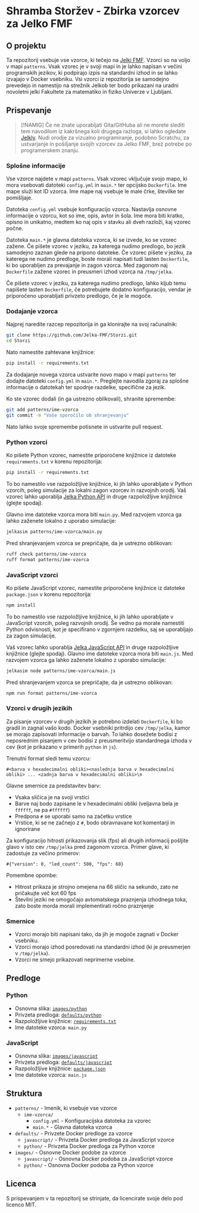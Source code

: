 # Shramba Storžev - Zbirka vzorcev za Jelko FMF

## O projektu

Ta repozitorij vsebuje vse vzorce, ki tečejo na [Jelki FMF](https://jelka.fmf.uni-lj.si/). Vzorci so na voljo v mapi `patterns`. Vsak vzorec je v svoji mapi in je lahko napisan v večini programskih jezikov, ki podpirajo izpis na standardni izhod in se lahko izvajajo v Docker vsebniku. Vsi vzorci iz repozitorija se samodejno prevedejo in namestijo na strežnik Jelkob ter bodo prikazani na uradni novoletni jelki Fakultete za matematiko in fiziko Univerze v Ljubljani.

## Prispevanje

> [!NAMIG]
> Če ne znate uporabljati Gita/GitHuba ali ne morete slediti tem navodilom iz kakršnega koli drugega razloga, si lahko ogledate [Jelkly](https://jelkly.fmf.uni-lj.si/docs). 
> Nudi orodje za vizualno programiranje, podobno Scratchu, za ustvarjanje in pošiljanje svojih vzorcev za Jelko FMF, brez potrebe po programerskem znanju.

### Splošne informacije

Vse vzorce najdete v mapi `patterns`. Vsak vzorec vključuje svojo mapo, ki mora vsebovati datoteki `config.yml` in `main.*` ter opcijsko `Dockerfile`. Ime mape služi kot ID vzorca. Ime mape naj vsebuje le male črke, številke ter pomišljaje.

Datoteka `config.yml` vsebuje konfiguracijo vzorca. Nastavlja osnovne informacije o vzorcu, kot so ime, opis, avtor in šola. Ime mora biti kratko, opisno in unikatno, medtem ko naj opis v stavku ali dveh razloži, kaj vzorec počne.

Datoteka `main.*` je glavna datoteka vzorca, ki se izvede, ko se vzorec zažene. Če pišete vzorec v jeziku, za katerega nudimo predlogo, bo jezik samodejno zaznan glede na pripono datoteke. Če vzorec pišete v jeziku, za katerega ne nudimo predloge, boste morali napisati tudi lasten `Dockerfile`, ki bo uporabljen za prevajanje in zagon vzorca. Med zagonom naj `Dockerfile` zažene vzorec in preusmeri izhod vzorca na `/tmp/jelka`.

Če pišete vzorec v jeziku, za katerega nudimo predlogo, lahko kljub temu napišete lasten `Dockerfile`, če potrebujete dodatno konfiguracijo, vendar je priporočeno uporabljati privzeto predlogo, če je le mogoče.

### Dodajanje vzorca

Najprej naredite razcep repozitorija in ga klonirajte na svoj računalnik:

```bash
git clone https://github.com/Jelka-FMF/Storzi.git
cd Storzi
```

Nato namestite zahtevane knjižnice:

```bash
pip install -r requirements.txt
```

Za dodajanje novega vzorca ustvarite novo mapo v mapi `patterns` ter dodajte datoteki `config.yml` in `main.*`. Preglejte navodila zgoraj za splošne informacije o datotekah ter spodnje razdelke, specifične za jezik.

Ko ste vzorec dodali (in ga ustrezno oblikovali), shranite spremembe:

```bash
git add patterns/ime-vzorca
git commit -m "Vaše sporočilo ob shranjevanju"
```

Nato lahko svoje spremembe potisnete in ustvarite pull request.

### Python vzorci

Ko pišete Python vzorec, namestite priporočene knjižnice iz datoteke `requirements.txt` v korenu repozitorija:

```bash
pip install -r requirements.txt
```

To bo namestilo vse razpoložljive knjižnice, ki jih lahko uporabljate v Python vzorcih, poleg simulacije za lokalni zagon vzorcev in razvojnih orodij. Vaš vzorec lahko uporablja [Jelka Python API](https://github.com/Jelka-FMF/JelkaPy) in druge razpoložljive knjižnice (glejte spodaj).

Glavno ime datoteke vzorca mora biti `main.py`. Med razvojem vzorca ga lahko zaženete lokalno z uporabo simulacije:

```bash
jelkasim patterns/ime-vzorca/main.py
```

Pred shranjevanjem vzorca se prepričajte, da je ustrezno oblikovan:

```bash
ruff check patterns/ime-vzorca
ruff format patterns/ime-vzorca
```

### JavaScript vzorci

Ko pišete JavaScript vzorec, namestite priporočene knjižnice iz datoteke `package.json` v korenu repozitorija:

```bash
npm install
```

To bo namestilo vse razpoložljive knjižnice, ki jih lahko uporabljate v JavaScript vzorcih, poleg razvojnih orodij. Še vedno pa morate namestiti Python odvisnosti, kot je specifirano v zgornjem razdelku, saj se uporabljajo za zagon simulacije.

Vaš vzorec lahko uporablja [Jelka JavaScript API](https://github.com/Jelka-FMF/JelkaJS) in druge razpoložljive knjižnice (glejte spodaj). Glavno ime datoteke vzorca mora biti `main.js`. Med razvojem vzorca ga lahko zaženete lokalno z uporabo simulacije:

```bash
jelkasim node patterns/ime-vzorca/main.js
```

Pred shranjevanjem vzorca se prepričajte, da je ustrezno oblikovan:

```bash
npm run format patterns/ime-vzorca
```

### Vzorci v drugih jezikih

Za pisanje vzorcev v drugih jezikih je potrebno izdelati `Dockerfile`, ki bo gradil in zagnal vašo kodo. Docker vsebniki pritrdijo cev `/tmp/jelka`, kamor se morajo zapisovati informacije o barvah. To lahko dosežete bodisi z neposrednim pisanjem v cev bodisi z preusmeritvijo standardnega izhoda v cev (kot je prikazano v primerih `python` in `js`).

Trenutni format sledi temu vzorcu:

``` 
#<barva v hexadecimalni obliki><naslednja barva v hexadecimalni obliki> ... <zadnja barva v hexadecimalni obliki>\n
```

Glavne smernice za predstavitev barv:
- Vsaka sličica je na svoji vrstici
- Barve naj bodo zapisane le v hexadecimalni obliki (veljavna bela je `ffffff`, ne pa `#ffffff`)
- Predpona `#` se uporabi samo na začetku vrstice
- Vrstice, ki se ne začnejo z `#`, bodo obravnavane kot komentarji in ignorirane

Za konfiguracijo hitrosti prikazovanja slik (fps) ali drugih informacij pošljite glavo v isto cev `/tmp/jelka` pred zagonom vzorca. Primer glave, ki zadostuje za večino primerov:

``` 
#{"version": 0, "led_count": 500, "fps": 60}
``` 

Pomembne opombe:
- Hitrost prikaza je strojno omejena na 66 sličic na sekundo, zato ne pričakujte več kot 60 fps
- Številni jeziki ne omogočajo avtomatskega praznjenja izhodnega toka, zato boste morda morali implementirati ročno praznjenje

### Smernice
* Vzorci morajo biti napisani tako, da jih je mogoče zagnati v Docker vsebniku.
* Vzorci morajo izhod posredovati na standardni izhod (ki je preusmerjen v `/tmp/jelka`).
* Vzorci ne smejo prikazovati neprimerne vsebine.

## Predloge

### Python
* Osnovna slika: [`images/python`](images/python)
* Privzeta predloga: [`defaults/python`](defaults/python)
* Razpoložljive knjižnice: [`requirements.txt`](images/python/requirements.in)
* Ime datoteke vzorca: `main.py`

### JavaScript
* Osnovna slika: [`images/javascript`](images/javascript)
* Privzeta predloga: [`defaults/javascript`](defaults/javascript)
* Razpoložljive knjižnice: [`package.json`](images/javascript/package.json)
* Ime datoteke vzorca: `main.js`

## Struktura

* `patterns/` - Imenik, ki vsebuje vse vzorce
  * `ime-vzorca/`
    * `config.yml` - Konfiguracijska datoteka za vzorec
    * `main.*` - Glavna datoteka vzorca
* `defaults/` - Privzete Docker predloge za vzorce
  * `javascript/` - Privzeta Docker predloga za JavaScript vzorce
  * `python/` - Privzeta Docker predloga za Python vzorce
* `images/` - Osnovne Docker podobe za vzorce
  * `javascript/` - Osnovna Docker podoba za JavaScript vzorce
  * `python/` - Osnovna Docker podoba za Python vzorce

## Licenca

S prispevanjem v ta repozitorij se strinjate, da licencirate svoje delo pod licenco MIT.
